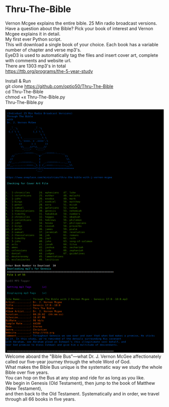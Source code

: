 # Thru-The-Bible
Vernon Mcgee explains the entire bible. 25 Min radio broadcast versions.    
Have a question about the Bible? Pick your book of interest and Vernon Mcgee explains it in detail.    
My first ever Python script.    
This will download a single book of your choice. Each book has a variable number of chapter and verse mp3's.   
EyeD3 is used to automatically tag the files and insert cover art, complete with comments and website url.    
There are 1303 mp3's in total    
https://ttb.org/programs/the-5-year-study    

Install & Run    
git clone https://github.com/optio50/Thru-The-Bible    
cd Thru-The-Bible    
chmod +x Thru-The-Bible.py    
Thru-The-Bible.py

![ScreenShot](https://raw.githubusercontent.com/optio50/Thru-The-Bible/main/Thru-The-Bible.png?raw=true|alt=octocat)    
Welcome aboard the "Bible Bus"—what Dr. J. Vernon McGee affectionately called our five-year journey through the whole Word of God.    
What makes the Bible Bus unique is the systematic way we study the whole Bible over five years.    
You can hop on the Bus at any stop and ride for as long as you like.    
We begin in Genesis (Old Testament), then jump to the book of Matthew (New Testament),    
and then back to the Old Testament. Systematically and in order, we travel through all 66 books in five years.
